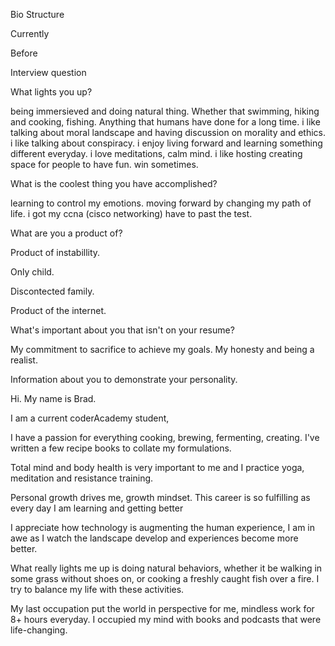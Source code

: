 Bio Structure 

Currently 

Before 

 

Interview question 

 

What lights you up? 

being immersieved  and doing natural thing. Whether that swimming, hiking and cooking, fishing. Anything that humans have done for a long time. i like talking about moral landscape and having discussion on morality and ethics. i like talking about conspiracy. i enjoy living forward and learning something different everyday. i love meditations, calm mind. i like hosting creating space for people to have fun. win sometimes. 

 

What is the coolest thing you have accomplished? 

learning to control my emotions. moving forward by changing my path of life. i got my ccna (cisco networking) have to past the test. 

 

What are you a product of? 

Product of instabillity. 

Only child. 

Discontected family. 

Product of the internet. 

 

 

 

 

 

 

What's important about you that isn't on your resume? 

My commitment to sacrifice to achieve my goals. My honesty and being a realist. 

 

Information about you to demonstrate your personality. 

 

Hi. My name is Brad.  

I am a current coderAcademy student,  

I have a passion for everything cooking, brewing, fermenting, creating. I've written a few recipe books to collate my formulations.  

Total mind and body health is very important to me and I practice yoga, meditation and resistance training.  

Personal growth drives me, growth mindset. This career is so fulfilling as every day I am learning and getting better 

I appreciate how technology is augmenting the human experience, I am in awe as I watch the landscape develop and experiences become more better.  

What really lights me up is doing natural behaviors, whether it be walking in some grass without shoes on, or cooking a freshly caught fish over a fire. I try to balance my life with these activities. 

My last occupation put the world in perspective for me, mindless work for 8+ hours everyday. I occupied my mind with books and podcasts that were life-changing.  

 